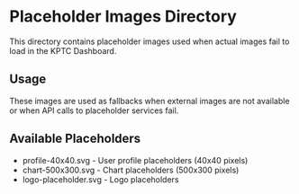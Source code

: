 # Placeholder Images Directory

This directory contains placeholder images used when actual images fail to load in the KPTC Dashboard.

## Usage

These images are used as fallbacks when external images are not available or when API calls to placeholder services fail.

## Available Placeholders

- profile-40x40.svg - User profile placeholders (40x40 pixels)
- chart-500x300.svg - Chart placeholders (500x300 pixels)
- logo-placeholder.svg - Logo placeholders 